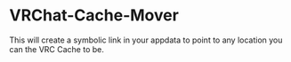 # VRChat-Cache-Mover
This will create a symbolic link in your appdata to point to any location you can the VRC Cache to be. 
